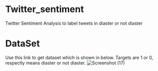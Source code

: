 # Twitter_sentiment
Twitter Sentiment Analysis to label tweets in diaster or not diaster

# DataSet
Use this link to get dataset which is shown in below.
Targets are 1 or 0, respectly means diaster or not diaster.
![Screenshot (17)](https://user-images.githubusercontent.com/63876585/222380849-c6e233ef-8151-4299-a85b-07a14d21ea3d.png)
